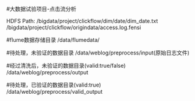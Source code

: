 #大数据试验项目-点击流分析

HDFS Path:
/bigdata/project/clickflow/dim/date/dim_date.txt
/bigdata/project/clickflow/origindata/access.log.fensi

#flume数据存储目录
/data/flumedata/

#待处理，未验证的数据目录
/data/weblog/preprocess/input(原始日志文件)

#经过清洗后，未验证的数据目录(valid:true/false)
/data/weblog/preprocess/output

#待处理，已验证的数据目录(valid:true)
/data/weblog/preprocess/valid_output